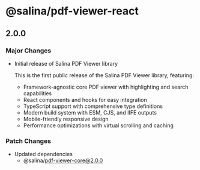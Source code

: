 # @salina/pdf-viewer-react

## 2.0.0

### Major Changes

- Initial release of Salina PDF Viewer library

  This is the first public release of the Salina PDF Viewer library, featuring:
  - Framework-agnostic core PDF viewer with highlighting and search capabilities
  - React components and hooks for easy integration
  - TypeScript support with comprehensive type definitions
  - Modern build system with ESM, CJS, and IIFE outputs
  - Mobile-friendly responsive design
  - Performance optimizations with virtual scrolling and caching

### Patch Changes

- Updated dependencies
  - @salina/pdf-viewer-core@2.0.0
